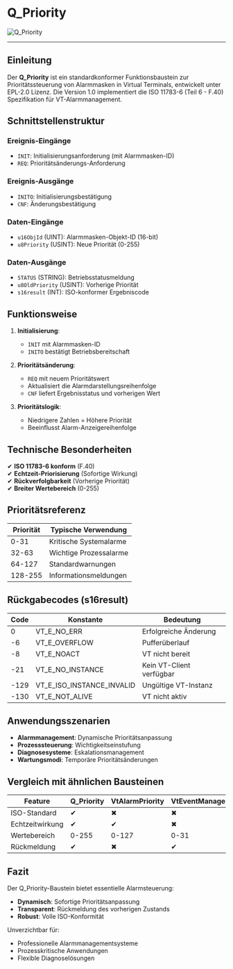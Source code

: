# Q_Priority

![Q_Priority](https://user-images.githubusercontent.com/116869307/214148302-f10f051a-fad7-42af-a3e0-9f5e0eedbaf3.png)

* * * * * * * * * *  

## Einleitung  
Der **Q_Priority** ist ein standardkonformer Funktionsbaustein zur Prioritätssteuerung von Alarmmasken in Virtual Terminals, entwickelt unter EPL-2.0 Lizenz. Die Version 1.0 implementiert die ISO 11783-6 (Teil 6 - F.40) Spezifikation für VT-Alarmmanagement.  

## Schnittstellenstruktur  

### **Ereignis-Eingänge**  
- `INIT`: Initialisierungsanforderung (mit Alarmmasken-ID)  
- `REQ`: Prioritätsänderungs-Anforderung  

### **Ereignis-Ausgänge**  
- `INITO`: Initialisierungsbestätigung  
- `CNF`: Änderungsbestätigung  

### **Daten-Eingänge**  
- `u16ObjId` (UINT): Alarmmasken-Objekt-ID (16-bit)  
- `u8Priority` (USINT): Neue Priorität (0-255)  

### **Daten-Ausgänge**  
- `STATUS` (STRING): Betriebsstatusmeldung  
- `u8OldPriority` (USINT): Vorherige Priorität  
- `s16result` (INT): ISO-konformer Ergebniscode  

## Funktionsweise  

1. **Initialisierung**:  
   - `INIT` mit Alarmmasken-ID  
   - `INITO` bestätigt Betriebsbereitschaft  

2. **Prioritätsänderung**:  
   - `REQ` mit neuem Prioritätswert  
   - Aktualisiert die Alarmdarstellungsreihenfolge  
   - `CNF` liefert Ergebnisstatus und vorherigen Wert  

3. **Prioritätslogik**:  
   - Niedrigere Zahlen = Höhere Priorität  
   - Beeinflusst Alarm-Anzeigereihenfolge  

## Technische Besonderheiten  

✔ **ISO 11783-6 konform** (F.40)  
✔ **Echtzeit-Priorisierung** (Sofortige Wirkung)  
✔ **Rückverfolgbarkeit** (Vorherige Priorität)  
✔ **Breiter Wertebereich** (0-255)  

## Prioritätsreferenz  

| Priorität | Typische Verwendung         |  
|-----------|-----------------------------|  
| 0-31      | Kritische Systemalarme      |  
| 32-63     | Wichtige Prozessalarme      |  
| 64-127    | Standardwarnungen           |  
| 128-255   | Informationsmeldungen       |  

## Rückgabecodes (s16result)  

| Code | Konstante               | Bedeutung                          |  
|------|-------------------------|------------------------------------|  
| 0    | VT_E_NO_ERR             | Erfolgreiche Änderung             |  
| -6   | VT_E_OVERFLOW           | Pufferüberlauf                   |  
| -8   | VT_E_NOACT              | VT nicht bereit                   |  
| -21  | VT_E_NO_INSTANCE        | Kein VT-Client verfügbar          |  
| -129 | VT_E_ISO_INSTANCE_INVALID | Ungültige VT-Instanz             |  
| -130 | VT_E_NOT_ALIVE          | VT nicht aktiv                    |  

## Anwendungsszenarien  

- **Alarmmanagement**: Dynamische Prioritätsanpassung  
- **Prozesssteuerung**: Wichtigkeitseinstufung  
- **Diagnosesysteme**: Eskalationsmanagement  
- **Wartungsmodi**: Temporäre Prioritätsänderungen  

## Vergleich mit ähnlichen Bausteinen  

| Feature        | Q_Priority | VtAlarmPriority | VtEventManager |  
|---------------|------------|-----------------|----------------|  
| ISO-Standard  | ✔          | ✖               | ✖              |  
| Echtzeitwirkung | ✔      | ✔               | ✖              |  
| Wertebereich  | 0-255      | 0-127           | 0-31           |  
| Rückmeldung   | ✔          | ✖               | ✔              |  

## Fazit  

Der Q_Priority-Baustein bietet essentielle Alarmsteuerung:  

- **Dynamisch**: Sofortige Prioritätsanpassung  
- **Transparent**: Rückmeldung des vorherigen Zustands  
- **Robust**: Volle ISO-Konformität  

Unverzichtbar für:  
- Professionelle Alarmmanagementsysteme  
- Prozesskritische Anwendungen  
- Flexible Diagnoselösungen
